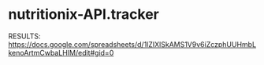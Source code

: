 # nutritionix-API.tracker
RESULTS: https://docs.google.com/spreadsheets/d/1lZIXlSkAMS1V9v6iZczphUUHmbLkenoArtmCwbaLHIM/edit#gid=0
